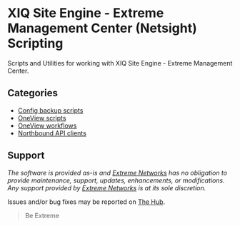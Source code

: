 # XIQ Site Engine - Extreme Management Center (Netsight) Scripting

Scripts and Utilities for working with XIQ Site Engine - Extreme Management Center.

## Categories

* [Config backup scripts](cfg_backup_scripts/README.md)
* [OneView scripts](oneview_CLI_scripts/README.md)
* [OneView workflows](oneview_workflows/README.md)
* [Northbound API clients](nbi_clients/README.md)

## Support

_The software is provided as-is and [Extreme Networks](http://www.extremenetworks.com/) has no obligation to provide maintenance, support, updates, enhancements, or modifications. Any support provided by [Extreme Networks](http://www.extremenetworks.com/) is at its sole discretion._

Issues and/or bug fixes may be reported on [The Hub](https://community.extremenetworks.com/).

>Be Extreme
